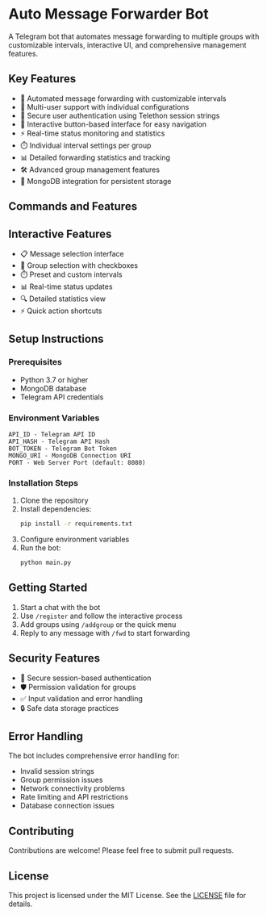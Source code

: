 # Auto Message Forwarder Bot

A Telegram bot that automates message forwarding to multiple groups with customizable intervals, interactive UI, and comprehensive management features.

## Key Features

- 🔄 Automated message forwarding with customizable intervals
- 👥 Multi-user support with individual configurations
- 🔐 Secure user authentication using Telethon session strings
- 📱 Interactive button-based interface for easy navigation
- ⚡ Real-time status monitoring and statistics
- ⏱️ Individual interval settings per group
- 📊 Detailed forwarding statistics and tracking
- 🛠️ Advanced group management features
- 💾 MongoDB integration for persistent storage

## Commands and Features


## Interactive Features

- 📋 Message selection interface
- 👥 Group selection with checkboxes
- ⏱️ Preset and custom intervals
- 📊 Real-time status updates
- 🔍 Detailed statistics view
- ⚡ Quick action shortcuts

## Setup Instructions

### Prerequisites
- Python 3.7 or higher
- MongoDB database
- Telegram API credentials

### Environment Variables
```
API_ID - Telegram API ID
API_HASH - Telegram API Hash
BOT_TOKEN - Telegram Bot Token
MONGO_URI - MongoDB Connection URI
PORT - Web Server Port (default: 8080)
```

### Installation Steps
1. Clone the repository
2. Install dependencies:
   ```bash
   pip install -r requirements.txt
   ```
3. Configure environment variables
4. Run the bot:
   ```bash
   python main.py
   ```

## Getting Started

1. Start a chat with the bot
2. Use `/register` and follow the interactive process
3. Add groups using `/addgroup` or the quick menu
4. Reply to any message with `/fwd` to start forwarding

## Security Features

- 🔐 Secure session-based authentication
- 🛡️ Permission validation for groups
- ✅ Input validation and error handling
- 🔒 Safe data storage practices

## Error Handling

The bot includes comprehensive error handling for:
- Invalid session strings
- Group permission issues
- Network connectivity problems
- Rate limiting and API restrictions
- Database connection issues

## Contributing

Contributions are welcome! Please feel free to submit pull requests.

## License

This project is licensed under the MIT License. See the [LICENSE](LICENSE) file for details.